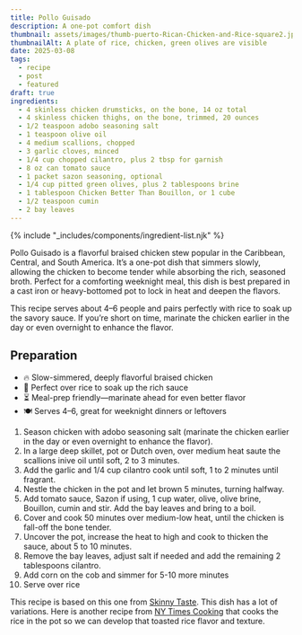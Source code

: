 ```yaml
---
title: Pollo Guisado
description: A one-pot comfort dish
thumbnail: assets/images/thumb-puerto-Rican-Chicken-and-Rice-square2.jpg
thumbnailAlt: A plate of rice, chicken, green olives are visible 
date: 2025-03-08
tags:
  - recipe
  - post
  - featured
draft: true
ingredients:
  - 4 skinless chicken drumsticks, on the bone, 14 oz total
  - 4 skinless chicken thighs, on the bone, trimmed, 20 ounces
  - 1/2 teaspoon adobo seasoning salt
  - 1 teaspoon olive oil
  - 4 medium scallions, chopped
  - 3 garlic cloves, minced
  - 1/4 cup chopped cilantro, plus 2 tbsp for garnish
  - 8 oz can tomato sauce
  - 1 packet sazon seasoning, optional
  - 1/4 cup pitted green olives, plus 2 tablespoons brine
  - 1 tablespoon Chicken Better Than Bouillon, or 1 cube
  - 1/2 teaspoon cumin
  - 2 bay leaves
---
```


{% include "_includes/components/ingredient-list.njk" %}

Pollo Guisado is a flavorful braised chicken stew popular in the Caribbean, Central, and South America. It’s a one-pot dish that simmers slowly, allowing the chicken to become tender while absorbing the rich, seasoned broth. Perfect for a comforting weeknight meal, this dish is best prepared in a cast iron or heavy-bottomed pot to lock in heat and deepen the flavors. 

This recipe serves about 4–6 people and pairs perfectly with rice to soak up the savory sauce. If you’re short on time, marinate the chicken earlier in the day or even overnight to enhance the flavor. 

## Preparation

<div class="preparation-list">

<aside>

- 🔥 Slow-simmered, deeply flavorful braised chicken
- 🍛 Perfect over rice to soak up the rich sauce
- ⏳ Meal-prep friendly—marinate ahead for even better flavor
- 🍽️ Serves 4–6, great for weeknight dinners or leftovers
</aside>

1. Season chicken with adobo seasoning salt (marinate the chicken earlier in the day or even overnight to enhance the flavor).
1. In a large deep skillet, pot or Dutch oven, over medium heat saute the scallions inive oil until soft, 2 to 3 minutes.
1. Add the garlic and 1/4 cup cilantro cook until soft, 1 to 2 minutes until fragrant.
1. Nestle the chicken in the pot and let brown 5 minutes, turning halfway.
1. Add tomato sauce, Sazon if using, 1 cup water, olive, olive brine, Bouillon, cumin and stir. Add the bay leaves and bring to a boil.
1. Cover and cook 50 minutes over medium-low heat, until the chicken is fall-off the bone tender.
1. Uncover the pot, increase the heat to high and cook to thicken the sauce, about 5 to 10 minutes.
1. Remove the bay leaves, adjust salt if needed and add the remaining 2 tablespoons cilantro.
1. Add corn on the cob and simmer for 5-10 more minutes
1. Serve over rice

</div>

This recipe is based on this one from [Skinny Taste](https://www.skinnytaste.com/pollo-guisado/). This dish has a lot of variations. Here is another recipe from [NY Times Cooking](https://cooking.nytimes.com/recipes/1021438-arroz-con-pollo) that cooks the rice in the pot so we can develop that toasted rice flavor and texture. 

